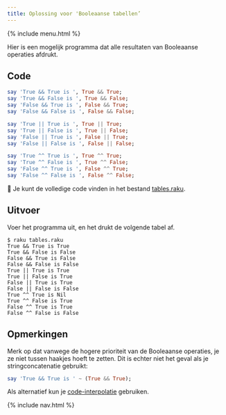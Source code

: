 ```yaml
---
title: Oplossing voor 'Booleaanse tabellen’
---
```


{% include menu.html %}

Hier is een mogelijk programma dat alle resultaten van Booleaanse operaties afdrukt.

## Code

```raku
say 'True && True is ', True && True; 
say 'True && False is ', True && False;
say 'False && True is ', False && True;
say 'False && False is ', False && False;

say 'True || True is ', True || True; 
say 'True || False is ', True || False;
say 'False || True is ', False || True;
say 'False || False is ', False || False;

say 'True ^^ True is ', True ^^ True; 
say 'True ^^ False is ', True ^^ False;
say 'False ^^ True is ', False ^^ True;
say 'False ^^ False is ', False ^^ False;
```

🦋 Je kunt de volledige code vinden in het bestand [tables.raku](https://github.com/ash/raku-course/blob/master/exercises/booleans/tables.raku).

## Uitvoer

Voer het programma uit, en het drukt de volgende tabel af.

```console
$ raku tables.raku
True && True is True
True && False is False
False && True is False
False && False is False
True || True is True
True || False is True
False || True is True
False || False is False
True ^^ True is Nil
True ^^ False is True
False ^^ True is True
False ^^ False is False
```

## Opmerkingen

Merk op dat vanwege de hogere prioriteit van de Booleaanse operaties, je ze niet tussen haakjes hoeft te zetten. Dit is echter niet het geval als je stringconcatenatie gebruikt:

```raku
say 'True && True is ' ~ (True && True);
```

Als alternatief kun je [code-interpolatie](/nl/essentials/strings/code-interpolation) gebruiken.

{% include nav.html %}